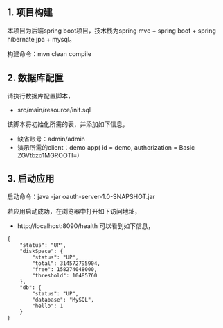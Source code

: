 

## 1. 项目构建

   本项目为后端spring boot项目，技术栈为spring mvc + spring boot + spring hibernate jpa + mysql。

   构建命令：mvn clean compile

## 2. 数据库配置

   请执行数据库配置脚本，
   - src/main/resource/init.sql

   该脚本将初始化所需的表，并添加如下信息，
   - 缺省账号：admin/admin
   - 演示所需的client：demo app( id = demo, authorization = Basic ZGVtbzo1MGROOTI=)

## 3. 启动应用

   启动命令：java -jar oauth-server-1.0-SNAPSHOT.jar

   若应用启动成功，在浏览器中打开如下访问地址，
   - http://localhost:8090/health
   可以看到如下信息，
   ```
   {
       "status": "UP",
       "diskSpace": {
           "status": "UP",
           "total": 314572795904,
           "free": 158274048000,
           "threshold": 10485760
       },
       "db": {
           "status": "UP",
           "database": "MySQL",
           "hello": 1
       }
   }
  ```
